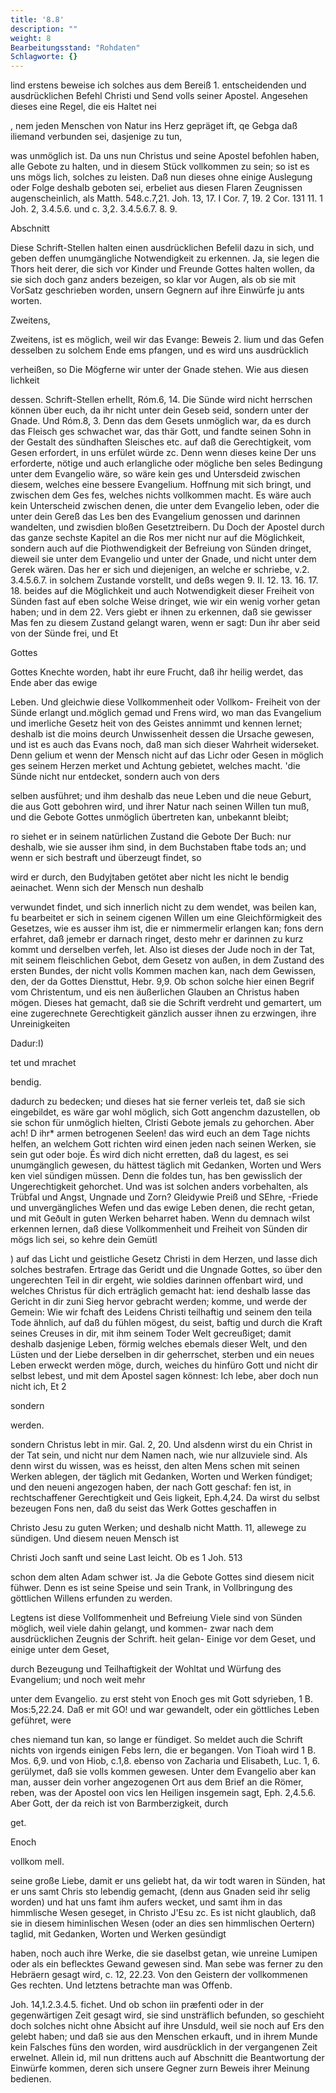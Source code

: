 ```yaml
---
title: '8.8'
description: ""
weight: 8
Bearbeitungsstand: "Rohdaten"
Schlagworte: {}
---
```

 <!-- Seite 352-->



lind erstens beweise ich solches aus dem Bereiß 1. entscheidenden und ausdrücklichen Befehl Christi und Send volls seiner Apostel. Angesehen dieses eine Regel, die eis Haltet nei

, nem jeden Menschen von Natur ins Herz gepräget ift, qe Gebga daß iliemand verbunden sei, dasjenige zu tun,

was unmöglich ist. Da uns nun Christus und seine Apostel befohlen haben, alle Gebote zu halten, und in diesem Stück vollkommen zu sein; so ist es uns mögs lich, solches zu leisten. Daß nun dieses ohne einige Auslegung oder Folge deshalb geboten sei, erbeliet aus diesen Flaren Zeugnissen augenscheinlich, als Matth. 548.c.7,21. Joh. 13, 17. I Cor. 7, 19. 2 Cor. 131 11. 1 Joh. 2, 3.4.5.6. und c. 3,2. 3.4.5.6.7. 8. 9.

Abschnitt



Diese Schrift-Stellen halten einen ausdrücklichen Befelil dazu in sich, und geben deffen unumgängliche Notwendigkeit zu erkennen. Ja, sie legen die Thors heit derer, die sich vor Kinder und Freunde Gottes halten wollen, da sie sich doch ganz anders bezeigen, so klar vor Augen, als ob sie mit VorSatz geschrieben worden, unsern Gegnern auf ihre Einwürfe ju ants worten.

Zweitens,
 <!-- Seite 353-->
Zweitens, ist es möglich, weil wir das Evange: Beweis 2. lium und das Gefen desselben zu solchem Ende ems pfangen, und es wird uns ausdrücklich

verheißen, so Die Mögferne wir unter der Gnade stehen. Wie aus diesen lichkeit

dessen. Schrift-Stellen erhellt, Róm.6, 14. Die Sünde wird nicht herrschen können über euch, da ihr nicht unter dein Geseb seid, sondern unter der Gnade. Und Róm.8, 3. Denn das dem Gesets unmöglich war, da es durch das Fleisch ges schwachet war, das thär Gott, und fandte seinen Sohn in der Gestalt des sündhaften Sleisches etc. auf daß die Gerechtigkeit, vom Gesen erfordert, in uns erfület würde zc. Denn wenn dieses keine Der uns erforderte, nötige und auch erlangliche oder mögliche ben seles Bedingung unter dem Evangelio wäre, so wäre kein ges und Untersdeid zwischen diesem, welches eine bessere Evangelium. Hoffnung mit sich bringt, und zwischen dem Ges fes, welches nichts vollkommen macht. Es wäre auch kein Unterscheid zwischen denen, die unter dem Evangelio leben, oder die unter dein Gereß das Les ben des Evangelium genossen und darinnen wandelten, und zwisdien bloßen Gesetztreibern. Du Doch der Apostel durch das ganze sechste Kapitel an die Ros mer nicht nur auf die Möglichkeit, sondern auch auf die Piothwendigkeit der Befreiung von Sünden dringet, dieweil sie unter dem Evangelio und unter der Gnade, und nicht unter dem Gerek wären. Das her er sich und diejenigen, an welche er schriebe, v.2. 3.4.5.6.7. in solchem Zustande vorstellt, und deßs wegen 9. II. 12. 13. 16. 17. 18. beides auf die Möglichkeit und auch Notwendigkeit dieser Freiheit von Sünden fast auf eben solche Weise dringet, wie wir ein wenig vorher getan haben; und in dem 22. Vers giebt er ihnen zu erkennen, daß sie gewisser Mas fen zu diesem Zustand gelangt waren, wenn er sagt: Dun ihr aber seid von der Sünde frei, und Et

Gottes
 <!-- Seite 354-->
Gottes Knechte worden, habt ihr eure Frucht, daß ihr heilig werdet, das Ende aber das ewige

Leben. Und gleichwie diese Vollkommenheit oder Vollkom- Freiheit von der Sünde erlangt und.möglich gemad und Frens wird, wo man das Evangelium und imerliche Gesetz heit von des Geistes annimmt und kennen lernet; deshalb ist die moins deurch Unwissenheit dessen die Ursache gewesen, und ist es auch das Evans noch, daß man sich dieser Wahrheit widerseket. Denn gelium et wenn der Mensch nicht auf das Lichr oder Gesen in möglich ges seinem Herzen merket und Achtung gebietet, welches macht. 'die Sünde nicht nur entdecket, sondern auch von ders

selben ausführet; und ihm
 deshalb das neue Leben und die neue Geburt, die aus Gott gebohren wird, und ihrer Natur nach seinen Willen tun muß, und die Gebote Gottes unmöglich übertreten kan, unbekannt bleibt;

ro siehet er in seinem natürlichen Zustand die Gebote Der Buch: nur deshalb, wie sie ausser ihm sind, in dem Buchstaben ftabe tods an; und wenn er sich bestraft und überzeugt findet, so

wird er durch, den Budyjtaben getötet aber nicht les nicht le bendig aeinachet. Wenn sich der Mensch nun deshalb

verwundet findet, und sich innerlich nicht zu dem wendet, was beilen kan, fu bearbeitet er sich in seinem cigenen Willen um eine Gleichförmigkeit des Gesetzes, wie es ausser ihm ist, die er nimmermelir erlangen kan; fons dern erfahret, daß jemebr er darnach ringet, desto mehr er darinnen zu kurz kommt und derselben verfeh, let. Also ist dieses der Jude noch in der Tat, mit seinem fleischlichen Gebot, dem Gesetz von außen, in dem Zustand des ersten Bundes, der nicht volls Kommen machen kan, nach dem Gewissen, den, der da Gottes Diensttut, Hebr. 9,9. Ob schon solche hier einen Begrif vom Christentum, und eis nen äußerlichen Glauben an Christus haben mögen. Dieses hat gemacht, daß sie die Schrift verdreht und gemartert, um eine zugerechnete Gerechtigkeit gänzlich ausser ihnen zu erzwingen, ihre Unreinigkeiten

Dadur:I)

tet und mrachet

bendig.
 <!-- Seite 355-->
dadurch zu bedecken; und dieses hat sie ferner verleis tet, daß sie sich eingebildet, es wäre gar wohl möglich, sich Gott angenchm dazustellen, ob sie schon für unmöglich hielten, Clristi Gebote jemals zu gehorchen. Aber ach! D ihr* armen betrogenen Seelen! das wird euch an dem Tage nichts helfen, an welchem Gott richten wird einen jeden nach seinen Werken, sie sein gut oder boje. És wird dich nicht erretten, daß du lagest, es sei unumgänglich gewesen, du hättest täglich mit Gedanken, Worten und Wers ken viel sündigen müssen. Denn die foldes tun, has ben gewisslich der Ungerechtigkeit gehorchet. Und was ist solchen anders vorbehalten, als Trübfal und Angst, Ungnade und Zorn? Gleidywie Preiß und SEhre, -Friede und unvergängliches Wefen und das ewige Leben denen, die recht getan, und mit Geðult in guten Werken beharret haben. Wenn du demnach wilst erkennen lernen, daß diese Vollkommenheit und Freiheit von Sünden dir mögs lich sei, so kehre dein Gemütl

) auf das Licht und geistliche Gesetz Christi in dem Herzen, und lasse dich solches bestrafen. Ertrage das Geridt und die Ungnade Gottes, so über den ungerechten Teil in dir ergeht, wie soldies darinnen offenbart wird, und welches Christus für dich erträglich gemacht hat: iend deshalb lasse das Gericht in dir zuni Sieg hervor gebracht werden; komme, und werde der Gemein: Wie wir fchaft des Leidens Christi teilhaftig und seinem den teila Tode ähnlich, auf daß du fühlen mögest, du seist, baftig und durch die Kraft seines Creuses in dir, mit ihm seinem Toder Welt gecreußiget; damit deshalb dasjenige Leben, förmig welches ebemals dieser Welt, und den Lüsten und der Liebe derselben in dir geherrschet, sterben und ein neues Leben erweckt werden möge, durch, weiches du hinfüro Gott und nicht dir selbst lebest, und mit dem Apostel sagen könnest: Ich lebe, aber doch nun nicht ich, Et 2

sondern

werden.


 <!-- Seite 356-->
sondern Christus lebt in mir. Gal. 2, 20. Und alsdenn wirst du ein Christ in der Tat sein, und nicht nur dem Namen nach, wie nur allzuviele sind. Als denn wirst du wissen, was es heisst, den alten Mens schen mit seinen Werken ablegen, der täglich mit Gedanken, Worten und Werken fúndiget; und den neueni angezogen haben, der nach Gott geschaf: fen ist, in rechtschaffener Gerechtigkeit und Geis ligkeit, Eph.4,24. Da wirst du selbst bezeugen Fons nen, daß du seist das Werk Gottes geschaffen in

Christo Jesu zu guten Werken; und deshalb nicht Matth. 11, allewege zu sündigen. Und diesem neuen Mensch ist

Christi Joch sanft und seine Last leicht. Ob es 1 Joh. 513

schon dem alten Adam schwer ist. Ja die Gebote Gottes sind diesem nicit fühwer. Denn es ist seine Speise und sein Trank, in Vollbringung des göttlichen Willens erfunden zu werden.

Legtens ist diese Vollfommenheit und Befreiung Viele sind von Sünden möglich, weil viele dahin gelangt, und kommen- zwar nach dem ausdrücklichen Zeugnis der Schrift. heit gelan- Einige vor dem Geset, und einige unter dem Geset,

durch Bezeugung und Teilhaftigkeit der Wohltat und Würfung des Evangelium; und noch weit mehr

unter dem Evangelio.  zu erst  steht von Enoch ges mit Gott sdyrieben, 1 B. Mos:5,22.24. Daß er mit GO! und war gewandelt, oder ein göttliches Leben geführet, were

ches niemand tun kan, so lange er fündiget. So meldet auch die Schrift nichts von irgends einigen Febs lern, die er begangen. Von Tioah wird 1 B. Mos. 6,9. und von Hiob, c.1,8. ebenso von Zacharia und Elisabeth, Luc. 1, 6. gerülymet, daß sie volls kommen gewesen. Unter dem Evangelio aber kan man, ausser dein vorher angezogenen Ort aus dem Brief an die Römer, reben, was der Apostel oon vics len Heiligen insgemein sagt, Eph. 2,4.5.6. Aber Gott, der da reich ist von Barmberzigkeit, durch


get.

Enoch

vollkom mell.
 <!-- Seite 357-->
seine große Liebe, damit er uns geliebt hat, da wir todt waren in Sünden, hat er uns samt Chris sto lebendig gemacht, (denn aus Gnaden seid ihr selig worden) und hat uns famt ihm aufers wecket, und samt ihm in das himmlische Wesen geseget, in Christo J'Esu zc. Es ist nicht glaublich, daß sie in diesem himinlischen Wesen (oder an dies sen himmlischen Oertern) taglid, mit Gedanken, Worten und Werken gesündigt

haben, noch auch ihre Werke, die sie daselbst getan, wie unreine Lumipen oder als ein beflecktes Gewand gewesen sind. Man sebe was ferner zu den Hebräern gesagt wird, c. 12, 22.23. Von den Geistern der vollkommenen Ges rechten. Und letztens betrachte man was Offenb.

Joh. 14,1.2.3.4.5. fichet. Und ob schon iin præfenti oder in der gegenwärtigen Zeit gesagt wird, sie sind unsträflich befunden, so geschieht doch solches nicht ohne Absicht auf ihre Unsduld, weil sie noch auf Ers den gelebt haben; und daß sie aus den Menschen erkauft, und in ihrem Munde kein Falsches füns den worden, wird ausdrücklich in der vergangenen Zeit erwelnet. Allein id, mil nun drittens auch auf Abschnitt die Beantwortung der Einwürfe kommen, deren sich unsere Gegner zurn Beweis ihrer Meinung bedienen.
